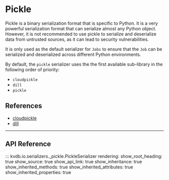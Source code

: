 # Pickle

Pickle is a binary serialization format that is specific to Python. It is a very powerful serialization format that can serialize almost any Python object. However, it is not recommended to use pickle to serialize and deserialize data from untrusted sources, as it can lead to security vulnerabilities.

It is only used as the default serializer for `Jobs` to ensure that the `Job` can be serialized and deserialized across different Python environments.

By default, the `pickle` serializer uses the the first available sub-library in the following order of priority:
- `cloudpickle`
- `dill`
- `pickle`

## References

- [cloudpickle](https://github.com/cloudpipe/cloudpickle)
- [dill](https://github.com/uqfoundation/dill)

---

## API Reference

::: kvdb.io.serializers._pickle.PickleSerializer
    rendering:
        show_root_heading: true
        show_source: true
        show_api_link: true
        show_inheritance: true
        show_inherited_methods: true
        show_inherited_attributes: true
        show_inherited_properties: true
